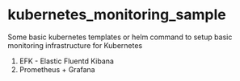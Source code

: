 # kubernetes_monitoring_sample

Some basic kubernetes templates or helm command to setup basic monitoring infrastructure for Kubernetes
1. EFK - Elastic Fluentd Kibana
2. Prometheus + Grafana
